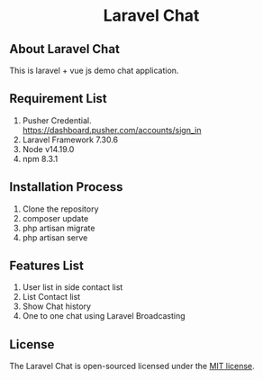 <h1 align="center">Laravel Chat</h1>


## About Laravel Chat

This is laravel + vue js demo chat application. 

## Requirement List
   1. Pusher Credential. <br />
   https://dashboard.pusher.com/accounts/sign_in
   2. Laravel Framework 7.30.6
   3. Node v14.19.0
   4. npm 8.3.1

## Installation Process
   1. Clone the repository
   2. composer update
   3. php artisan migrate
   4. php artisan serve
   
## Features List
   1. User list in side contact list
   2. List Contact list 
   3. Show Chat history
   4. One to one chat using Laravel Broadcasting  

## License

The Laravel Chat is open-sourced  licensed under the [MIT license](https://opensource.org/licenses/MIT).
